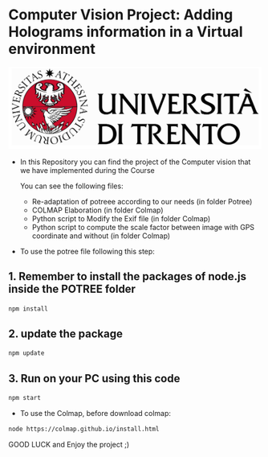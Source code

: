 
# Computer Vision Project: Adding Holograms information in a Virtual environment
![CV Progect](images/logo_uni.jpg)
* In this Repository you can find the project of the Computer vision that we have implemented during the Course
    
    You can see the following files:
    - Re-adaptation of potreee according to our needs (in folder Potree)
    - COLMAP Elaboration (in folder Colmap)
    - Python script to Modify the Exif file (in folder Colmap)
    - Python script to compute the scale factor between image with GPS coordinate and without (in folder Colmap)


* To use the potree file following this step:
## 1. Remember to install the packages of node.js inside the POTREE folder
```bash
npm install
```
## 2. update the package
```bash
npm update
```
## 3. Run on your PC using this code
```bash
npm start
```
* To use the Colmap, before download colmap:

```bash
node https://colmap.github.io/install.html
```

GOOD LUCK and Enjoy the project ;)

